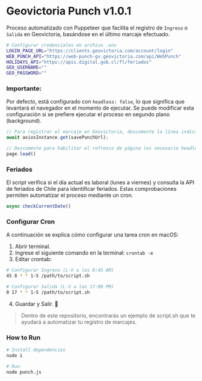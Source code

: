 # Geovictoria Punch v1.0.1

Proceso automatizado con Puppeteer que facilita el registro de `Ingreso` o `Salida` en Geovictoria, basándose en el último marcaje efectuado.

```bash
# Configurar credenciales en archivo .env
LOGIN_PAGE_URL="https://clients.geovictoria.com/account/login"
WEB_PUNCH_API="https://web-punch-gv.geovictoria.com/api/WebPunch"
HOLIDAYS_API="https://apis.digital.gob.cl/fl/feriados"
GEO_USERNAME=""  
GEO_PASSWORD=""
```
### Importante:

Por defecto, está configurado con `headless: false`, lo que significa que levantará el navegador en el momento de ejecutar. Se puede modificar esta configuración si se prefiere ejecutar el proceso en segundo plano (background).


```js
// Para registrar el marcaje en Geovictoria, descomente la línea indicada a continuación.
await axiosInstance.get(savePunchUrl);

// Descomente para habilitar el refresco de página (es necesario headless: false).
page.load()
```


### Feriados

El script verifica si el día actual es laboral (lunes a viernes) y consulta la API de feriados de Chile para identificar feriados. Estas comprobaciones permiten automatizar el proceso mediante un cron.

```js
async checkCurrentDate()
```

### Configurar Cron
A continuación se explica cómo configurar una tarea cron en macOS:

1. Abrir terminal.
2. Ingrese el siguiente comando en la terminal: `crontab -e`
3. Editar crontab: 

```bash
# Configurar Ingreso (L-V a las 8:45 AM)
45 8 * * 1-5 /path/to/script.sh

# Configurar Salida (L-V a las 17:00 PM)
0 17 * * 1-5 /path/to/script.sh
```
4. Guardar y Salir. 🥸

> Dentro de este repositorio, encontrarás un ejemplo de script.sh que te ayudará a automatizar tu registro de marcajes.

### How to Run

```bash
# Install dependencies
node i

# Run
node punch.js
```